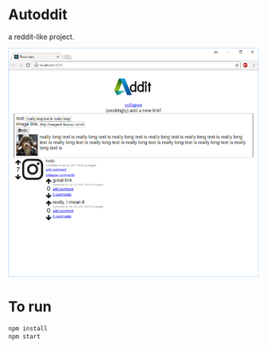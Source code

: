 # Autoddit
a reddit-like project.

![project preview](./screenshot.jpg)

# To run
```
npm install
npm start
```